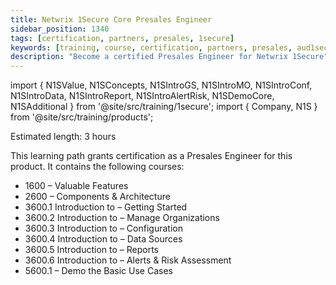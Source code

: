 ```yaml
---
title: Netwrix 1Secure Core Presales Engineer
sidebar_position: 1340
tags: [certification, partners, presales, 1secure]
keywords: [training, course, certification, partners, presales, aud1secureitor]
description: "Become a certified Presales Engineer for Netwrix 1Secure"
---
```


import { N1SValue, N1SConcepts, N1SIntroGS, N1SIntroMO, N1SIntroConf, N1SIntroData, N1SIntroReport, N1SIntroAlertRisk, N1SDemoCore, N1SAdditional } from '@site/src/training/1secure';
import { Company, N1S } from '@site/src/training/products';


Estimated length: 3 hours

This learning path grants <Company /> certification as a Presales Engineer for this product. It contains the following courses:


* 1600 <N1S /> – Valuable Features
* 2600 <N1S /> – Components & Architecture
* 3600.1 Introduction to <N1S /> – Getting Started
* 3600.2 Introduction to <N1S /> – Manage Organizations
* 3600.3 Introduction to <N1S /> – Configuration
* 3600.4 Introduction to <N1S /> – Data Sources
* 3600.5 Introduction to <N1S /> – Reports
* 3600.6 Introduction to <N1S /> – Alerts & Risk Assessment
* 5600.1 <N1S /> – Demo the Basic Use Cases

<N1SValue />

<N1SConcepts />

<N1SIntroGS />

<N1SIntroMO />

<N1SIntroConf />

<N1SIntroData />

<N1SIntroReport />

<N1SIntroAlertRisk />

<N1SDemoCore />

<N1SAdditional />
